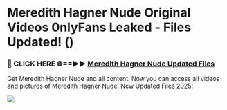 # Meredith Hagner Nude Original Videos 0nlyFans Leaked - Files Updated! ()

<h3>🔴 CLICK HERE 🌐==►► <a href="https://tinyurl.com/2p9ay9w9" rel="nofollow">Meredith Hagner Nude Updated Files</a></h3>

Get Meredith Hagner Nude and all content. Now you can access all videos and pictures of Meredith Hagner Nude. New Updated Files 2025!

[![](https://i.imgur.com/KQgVmj3.gif)](https://tinyurl.com/2p9ay9w9)
